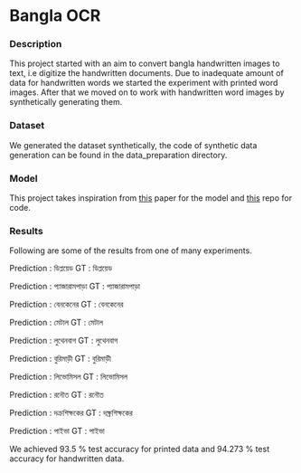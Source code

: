 # Bangla OCR
### Description
This project started with an aim to convert bangla handwritten images to text, i.e digitize the handwritten documents. Due to inadequate amount of data for handwritten words we started the experiment with printed word images. After that we moved on to work with  handwritten word images by synthetically generating them.  

### Dataset 
We generated the dataset synthetically, the code of synthetic data generation can be found in the data_preparation directory.

### Model 
This project takes inspiration from [this](https://arxiv.org/abs/1507.05717) paper for the model and [this](https://github.com/meijieru/crnn.pytorch) repo for code.

### Results 
Following are some of the results from one of many experiments.


Prediction : ডিপ্লয়েড   GT : ডিপ্লয়েড

Prediction : প্যাজারামপাড়া   GT : প্যাজারামপাড়া

Prediction : বেনকেনের   GT : বেনকেনের

Prediction : মেটাল   GT : মেটাল

Prediction : লুথেনবাগ   GT : লুথেনবাগ

Prediction : বুরিমাড়ী   GT : বুরিমাড়ী

Prediction : লিভোমিসল   GT : লিভোমিসল

Prediction : রনৌত   GT : রনৌত

Prediction : দক্রশিক্ষকের   GT : দক্ষ্রশিক্ষকের

Prediction : পাইভা   GT : পাইভা


We achieved 93.5 % test accuracy for printed data and 94.273 % test accuracy for handwritten data. 

